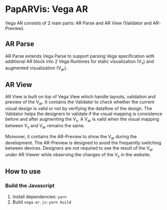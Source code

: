 # PapARVis: Vega AR

Vega AR consists of 2 main parts: AR Parse and AR View (Validator and AR-Preview).

## AR Parse
AR Parse extends Vega Parse to support parsing Vega specification with additional AR block into 2 Vega Runtimes for static visualization (V<sub>s</sub>) and augmented visualization (V<sub>ar</sub>).
## AR View
AR View is built on top of Vega View which handle layouts, validation and preview of the V<sub>ar</sub>. It contains the Validator to check whether the current visual design is valid or not by verifying the dataflow of the design. The Validator helps the designers to validate if the visual mapping is consistence before and after augmenting the V<sub>s</sub>. A V<sub>ar</sub> is valid when the visual mapping between V<sub>s</sub> and V<sub>ar</sub> remains the same.

Moreover, it contains the AR-Preview to show the V<sub>ar</sub> during the development. The AR-Preview is designed to avoid the frequently switching between devices. Designers are not required to see the result of the V<sub>ar</sub> under AR Viewer while observing the changes of the V<sub>s</sub> in the website.

## How to use
### Build the Javascript
1. Install dependencies: ```yarn```
2. Build ```vega-ar.js```: ```yarn build```
